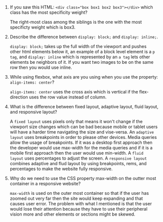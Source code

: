 <!-- Answers to the Self Study Questions go here -->

1. If you saw this HTML: `<div class="box box1 box2 box3"></div>` which class has the most specificity weight?
    
    The right-most class among the siblings is the one with the most specificty weight which is box3.

2. Describe the difference between `display: block;` and `display: inline;`.
    
    `display: block;` takes up the full width of the viewport and pushes other html elements below it, an example of a block level element is a `p tag`, and `display: inline` which is represented by an `a tag` lets other elements be neighbors of it. If you want two images to be on the same row then you would use inline.

3. While using flexbox, what axis are you using when you use the property: `align-items: center`?
    
    `align-items: center` uses the cross axis which is vertical if the flex-direction uses the row value instead of column.

4. What is the difference between fixed layout, adaptive layout, fluid layout, and responsive layout?
    
    A `fixed layout` uses pixels only that means it won't change if the viewport size changes which can be bad because mobile or tablet users will have a harder time navigating the size and vise-versa. An `adaptive layout` uses breakpoints in order to please other devices. Media queries allow the usage of breakpoints. If it was a desktop first approach then the developer would use max-width for the media queries and if it is a mobile first approach then the user would use min-width. A `fluid layout` uses percentages to adjust the screen. A `responsive layout` combines adaptive and flud layout by using breakpoints, rems, and percentages to make the website fully responsive.

5. Why do we need to use the CSS property max-width on the outter most container in a responsive website?

    `max-width` is used on the outer most container so that if the user has zoomed out very far then the site would keep expanding and that causes user error. The problem with what I mentioned is that the user would lose their attention because they have to use their peripheral vision more and other elements or sections might be skewed.